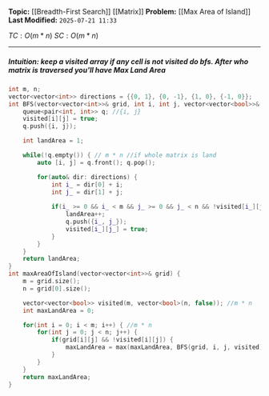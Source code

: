 **Topic:** [[Breadth-First Search]] [[Matrix]] 
**Problem:**  [[Max Area of Island]]
**Last Modified:**  `2025-07-21 11:33`

 $TC: O(m*n)$
 $SC: O(m*n)$

---
##### **Intuition**: keep a visited array if any cell is not visited do bfs. After who matrix is traversed you'll have Max Land Area

```cpp
int m, n;
vector<vector<int>> directions = {{0, 1}, {0, -1}, {1, 0}, {-1, 0}};
int BFS(vector<vector<int>>& grid, int i, int j, vector<vector<bool>>& visited) {
	queue<pair<int, int>> q; //{i, j}
	visited[i][j] = true;
	q.push({i, j});

	int landArea = 1;

	while(!q.empty()) { // m * n //if whole matrix is land
		auto [i, j] = q.front(); q.pop();

		for(auto& dir: directions) {
			int i_ = dir[0] + i;
			int j_ = dir[1] + j;
			
			if(i_ >= 0 && i_ < m && j_ >= 0 && j_ < n && !visited[i_][j_] && grid[i_][j_]) {
				landArea++;
				q.push({i_, j_});
				visited[i_][j_] = true;
			} 
		}
	}
	return landArea;
}
int maxAreaOfIsland(vector<vector<int>>& grid) {
	m = grid.size();
	n = grid[0].size();

	vector<vector<bool>> visited(m, vector<bool>(n, false)); //m * n
	int maxLandArea = 0;

	for(int i = 0; i < m; i++) { //m * n
		for(int j = 0; j < n; j++) {
			if(grid[i][j] && !visited[i][j]) {
				maxLandArea = max(maxLandArea, BFS(grid, i, j, visited));
			}
		}
	}
	return maxLandArea;
}
```

